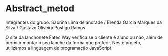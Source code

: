 # Abstract_metod
Integrantes do grupo: Sabrina Lima de andrade / Brenda Garcia Marques da Silva / Gustavo Oliveira Postigo Ramos 


O site  da lanchonete Fatec Way verifica se o cliente é aluno ou não, além de permitir montar o seu lanche da forma que preferir.
Neste projeto, utilizamos a linguagem de programação JavaScript.
